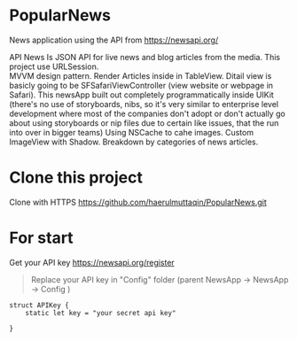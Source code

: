 # PopularNews
News application using the API from https://newsapi.org/

API News Is JSON API for live news and blog articles from the media.
This project use URLSession.  
MVVM design pattern.
Render Articles inside in TableView.
Ditail view is basicly going to be SFSafariViewController (view website or webpage in Safari).
This newsApp built out completely programmatically inside UIKit (there's no use of storyboards, nibs, so it's very similar to enterprise level development where most of the companies don't adopt or don't actually go about using storyboards or nip files due to certain like issues, that the run into over in bigger teams)
Using NSCache to cahe images.
Custom ImageView with Shadow.
Breakdown by categories of news articles.

# Clone this project

Clone with HTTPS
https://github.com/haerulmuttaqin/PopularNews.git

# For start

Get your API key
https://newsapi.org/register

>Replace your API key in "Config" folder (parent NewsApp -> NewsApp -> Config )
```
struct APIKey {
    static let key = "your secret api key"
    
}

```

 
